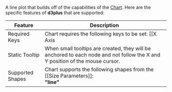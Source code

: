 A line plot that builds off of the capabilities of the [Chart](#chart). Here are the specific features of **d3plus** that are supported:

|Feature|Description|
|---|---|
|Required Keys|Chart requires the following keys to be set: [[X Axis|Axis Parameters#x]], [[Y Axis|Axis Parameters#y]]|
|Static Tooltip|When small tooltips are created, they will be anchored to each node and not follow the X and Y position of the mouse cursor.|
|Supported Shapes|Chart supports the following shapes from the [[Size Parameters]]:<br>**"line"**|
